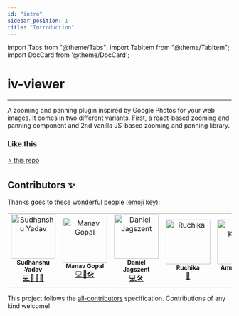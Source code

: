 ```yaml
---
id: "intro"
sidebar_position: 1
title: "Introduction"
---
```


import Tabs from "@theme/Tabs";
import TabItem from "@theme/TabItem";
import DocCard from '@theme/DocCard';

#

# iv-viewer

---

A zooming and panning plugin inspired by Google Photos for your web images. It comes in two different variants. First, a react-based zooming and panning component and 2nd vanilla JS-based zooming and panning library.

<div style={{display: "flex", gap:"12px", width:"100%",flexWrap: "wrap"}}>
<div style={{minWidth: "300px", flex: "1"}}>
<DocCard item={{
      type:"link",
      label: 'react-iv-viewer',
      description: "react-iv-viewer is a React-based library for viewing images with advanced features like zooming...",
      href: "./category/react-iv-viewer",
      }}/>
</div>
<div  style={{minWidth: "300px", flex: "1"}}>
<DocCard item={{
      type:"link",
      label: 'iv-viewer',
      description: 'iv-viewer is a vanilla JS-based zooming and panning plugin inspired by Google Photos for your web images...',
      href: "./category/iv-viewer",
      }}/>
    </div>
</div>

### Like this

[:star: this repo](https://github.com/s-yadav/iv-viewer)

## Contributors ✨

Thanks goes to these wonderful people ([emoji key](https://allcontributors.org/docs/en/emoji-key)):

<!-- ALL-CONTRIBUTORS-LIST:START - Do not remove or modify this section -->
<!-- prettier-ignore-start -->
<!-- markdownlint-disable -->
<table>
  <tr>
    <td align="center"><a href="https://twitter.com/_syadav"><img src="https://avatars1.githubusercontent.com/u/3096766?v=4" width="100px;" alt="Sudhanshu Yadav"/><br /><sub><b>Sudhanshu Yadav</b></sub></a><br /><a href="https://github.com/s-yadav/iv-viewer/commits?author=s-yadav" title="Author">💻📖🙎‍♂️</a></td>
    <td align="center"><a href="https://github.com/manav-gopal"><img src="https://avatars.githubusercontent.com/u/62497595?v=4" width="100px;" alt="Manav Gopal"/><br /><sub><b>Manav Gopal</b></sub></a><br /><a href="https://github.com/s-yadav/iv-viewer/commits?author=manav-gopal" title="Maintainer">💻📖🛠️</a></td>
    <td align="center"><a href="https://github.com/d--j"><img src="https://avatars.githubusercontent.com/u/100674?v=4" width="100px;" alt="Daniel Jagszent"/><br /><sub><b>Daniel Jagszent</b></sub></a><br /><a href="https://github.com/s-yadav/iv-viewer/commits?author=d--j" title="Contributor">💻🛠️</a></td>
    <td align="center"><a href="http://mozillians.org/en-US/u/ruchikabgosain/"><img src="https://avatars2.githubusercontent.com/u/30324532?v=4" width="100px;" alt="Ruchika"/><br /><sub><b>Ruchika</b></sub></a><br /><a href="https://github.com/s-yadav/iv-viewer/commits?author=ruchikabgosain" title="Contributor">📖</a></td>
    <td align="center"><a href="https://hockeycommunity.com"><img src="https://avatars0.githubusercontent.com/u/2039539?v=4" width="100px;" alt="Amrit Kahlon"/><br /><sub><b>Amrit Kahlon</b></sub></a><br /><a href="https://github.com/s-yadav/iv-viewer/commits?author=amritk" title="Contributor">📖</a></td>
    <td align="center"><a href="https://github.com/10000"><img src="https://avatars2.githubusercontent.com/u/3347256?v=4" width="100px;" alt="10000"/><br /><sub><b>10000</b></sub></a><br /><a href="https://github.com/s-yadav/iv-viewer/commits?author=10000" title="Contributor">📖</a></td>
  </tr>
</table>

<!-- markdownlint-enable -->
<!-- prettier-ignore-end -->

<!-- ALL-CONTRIBUTORS-LIST:END -->

This project follows the [all-contributors](https://github.com/all-contributors/all-contributors) specification. Contributions of any kind welcome!
